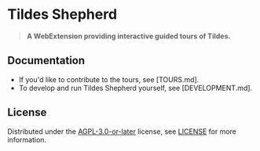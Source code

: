 # Tildes Shepherd

> **A WebExtension providing interactive guided tours of Tildes.**

## Documentation

* If you'd like to contribute to the tours, see [TOURS.md].
* To develop and run Tildes Shepherd yourself, see [DEVELOPMENT.md].

## License

Distributed under the [AGPL-3.0-or-later](https://spdx.org/licenses/AGPL-3.0-or-later.html) license, see [LICENSE](https://git.bauke.xyz/tildes-community/tildes-shepherd/src/branch/main/LICENSE) for more information.
